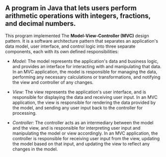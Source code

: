## A program in Java that lets users perform arithmetic operations with integers, fractions, and decimal numbers.

This program implemented The <strong>Model-View-Controller (MVC)</strong> design pattern. It is a software architecture pattern that separates an
application's data model, user interface, and control logic into three separate components, each with its own defined responsibilities:

- <em>Model:</em> The model represents the application's data and business logic, and provides an interface for interacting with and manipulating that data.
In an MVC application, the model is responsible for managing the data, performing any necessary calculations or transformations, and notifying the
view and controller of any changes.

- <em>View:</em> The view represents the application's user interface, and is responsible for displaying the data and receiving user input.
In an MVC application, the view is responsible for rendering the data provided by the model, and sending any user input back
to the controller for processing.

- <em>Controller:</em> The controller acts as an intermediary between the model and the view, and is responsible for interpreting user input and manipulating
the model or view accordingly. In an MVC application, the controller is responsible for receiving user input from the view,
updating the model based on that input, and updating the view to reflect any changes in the model.
